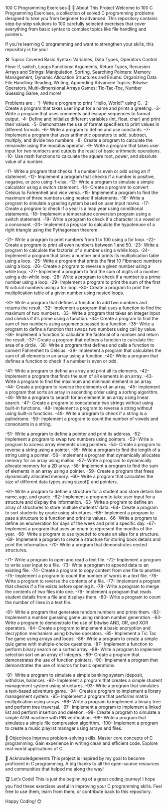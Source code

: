 100 C Programming Exercises 🚀
📝 About This Project
Welcome to 100 C Programming Exercises, a collection of solved C programming problems designed to take you from beginner to advanced. This repository contains step-by-step solutions to 100 carefully selected exercises that cover everything from basic syntax to complex topics like file handling and pointers.

If you’re learning C programming and want to strengthen your skills, this repository is for you!

🛠️ Topics Covered
Basic Syntax: Variables, Data Types, Operators
Control Flow: if, switch, Loops
Functions: Arguments, Return Types, Recursion
Arrays and Strings: Manipulation, Sorting, Searching
Pointers: Memory Management, Dynamic Allocation
Structures and Enums: Organizing Data
File Handling: Reading, Writing, Appending
Advanced Topics: Bitwise Operators, Multi-dimensional Arrays
Games: Tic-Tac-Toe, Number Guessing Game, and more!

Problems are :
-1- Write a program to print "Hello, World!" using C.
-2- Create a program that takes user input for a name and prints a greeting.
-3- Write a program that uses comments and escape sequences to format output.
-4- Define and initialize different variables (int, float, char) and print their values.
-5- Demonstrate the use of format specifiers to print values in different formats.
-6- Write a program to define and use constants.
-7- Implement a program that uses arithmetic operators to add, subtract, multiply, and divide two numbers.
-8- Create a program to calculate the remainder using the modulus operator.
-9- Write a program that takes user input for two numbers and outputs the result of basic arithmetic operations.
-10- Use math functions to calculate the square root, power, and absolute value of a number.

-11- Write a program that checks if a number is even or odd using an if statement.
-12- Implement a program that checks if a number is positive, negative, or zero using if-else.
-13- Write a program to simulate a simple calculator using a switch statement.
-14- Create a program to convert Celsius to Fahrenheit and vice versa.
-15- Implement a program to find the maximum of three numbers using nested if statements.
-16- Write a program to simulate a grading system based on user input marks.
-17- Create a program to check if a year is a leap year using conditional statements.
-18- Implement a temperature conversion program using a switch statement.
-19- Write a program to check if a character is a vowel or a consonant.
-20- Implement a program to calculate the hypotenuse of a right triangle using the Pythagorean theorem.

-21- Write a program to print numbers from 1 to 100 using a for loop.
-22- Create a program to print all even numbers between 1 and 50.
-23- Write a program to calculate the factorial of a number using a while loop.
-24- Implement a program that takes a number and prints its multiplication table using a loop.
-25- Write a program that prints the first 10 Fibonacci numbers using a loop.
-26- Create a program to reverse a given number using a while loop.
-27- Implement a program to find the sum of digits of a number using a do-while loop.
-28- Write a program to check if a number is a prime number using a loop.
-29- Implement a program to print the sum of the first N natural numbers using a for loop.
-30- Create a program to print the multiplication table of a given number using nested loops.

-31- Write a program that defines a function to add two numbers and returns the result.
-32- Implement a program that uses a function to find the maximum of two numbers.
-33- Write a program that takes an integer input and checks if it’s prime using a function.
-34- Create a program to find the sum of two numbers using arguments passed to a function.
-35- Write a program to define a function that swaps two numbers using call by value.
-36- Implement a function to calculate the factorial of a number and return the result.
-37- Create a program that defines a function to calculate the area of a circle.
-38- Write a program that defines and calls a function to convert Fahrenheit to Celsius.
-39- Implement a program that calculates the sum of all elements in an array using a function.
-40- Write a program that defines a function to check if a number is even or odd.

-41- Write a program to define an array and print all its elements.
-42- Implement a program that finds the sum of all elements in an array.
-43- Write a program to find the maximum and minimum element in an array.
-44- Create a program to reverse the elements of an array.
-45- Implement a program that sorts an array in ascending order using a sorting algorithm.
-46- Write a program to search for an element in an array using linear search.
-47- Create a program to concatenate two strings without using built-in functions.
-48- Implement a program to reverse a string without using built-in functions.
-49- Write a program to check if a string is a palindrome.
-50- Implement a program to count the number of vowels and consonants in a string.

-51- Write a program to define a pointer and print its address.
-52- Implement a program to swap two numbers using pointers.
-53- Write a program to access array elements using pointers.
-54- Create a program to reverse a string using a pointer.
-55- Write a program to find the length of a string using a pointer.
-56- Implement a program that dynamically allocates memory for an array using malloc.
-57- Write a program to dynamically allocate memory for a 2D array.
-58- Implement a program to find the sum of elements in an array using a pointer.
-59- Create a program that frees dynamically allocated memory.
-60- Write a program that calculates the size of different data types using sizeof() and pointers.

-61- Write a program to define a structure for a student and store details like name, age, and grade.
-62- Implement a program to take user input for a structure and display the information.
-63- Write a program to define an array of structures to store multiple students' data.
-64- Create a program to sort students by grade using structures.
-65- Implement a program to pass a structure to a function and print its values.
-66- Write a program to define an enumeration for days of the week and print a specific day.
-67- Implement a program that uses an enum to represent the months of the year.
-68- Write a program to use typedef to create an alias for a structure.
-69- Implement a program to create a structure for storing book details and print the information.
-70- Write a program that demonstrates nested structures.

-71- Write a program to open and read a text file.
-72- Implement a program to write user input to a file.
-73- Write a program to append data to an existing file.
-74- Create a program to copy content from one file to another.
-75- Implement a program to count the number of words in a text file.
-76- Write a program to reverse the contents of a file.
-77- Implement a program that checks if a file exists before opening it.
-78- Write a program to merge the contents of two files into one.
-79- Implement a program that reads student details from a file and displays them.
-80- Write a program to count the number of lines in a text file.

-81- Write a program that generates random numbers and prints them.
-82- Implement a number guessing game using random number generation.
-83- Write a program to demonstrate the use of bitwise AND, OR, and XOR operators.
-84- Create a program to implement a basic encryption and decryption mechanism using bitwise operators.
-85- Implement a Tic Tac Toe game using arrays and loops.
-86- Write a program to create a simple quiz game with multiple-choice questions.
-87- Implement a function to perform binary search on a sorted array.
-88- Write a program to implement selection sort on an array of integers.
-89- Create a program that demonstrates the use of function pointers.
-90- Implement a program that demonstrates the use of macros for basic operations.

-91- Write a program to simulate a simple banking system (deposit, withdraw, balance).
-92- Implement a program that creates a simple student management system using structures.
-93- Write a program that simulates a text-based adventure game.
-94- Create a program to implement a library management system.
-95- Implement a program that performs matrix multiplication using arrays.
-96- Write a program to implement a binary tree and perform tree traversal.
-97- Implement a program to implement a linked list and perform insertion and deletion.
-98- Create a program to simulate a simple ATM machine with PIN verification.
-99- Write a program that simulates a simple file compression algorithm.
-100- Implement a program to create a music playlist manager using arrays and files.


🎯 Objectives
Improve problem-solving skills.
Master core concepts of C programming.
Gain experience in writing clean and efficient code.
Explore real-world applications of C.

🌟 Acknowledgements
This project is inspired by my goal to become proficient in C programming. A big thanks to all the open-source resources and communities that helped me along the way!

🏆 Let’s Code!
This is just the beginning of a great coding journey! I hope you find these exercises useful in improving your C programming skills. Feel free to use them, learn from them, or contribute back to this repository.

Happy Coding! 😊

